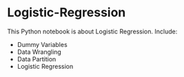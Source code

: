 # Logistic-Regression
This Python notebook is about Logistic Regression. Include:
  - Dummy Variables
  - Data Wrangling
  - Data Partition
  - Logistic Regression
